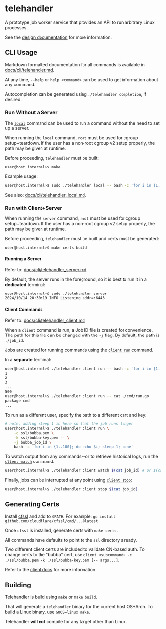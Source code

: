 # telehandler
A prototype job worker service that provides an API to run arbitrary Linux processes.

See the [design documentation](docs/design.md) for more information.

## CLI Usage

Markdown formatted documentation for all commands is available in [docs/cli/telehandler.md](docs/cli/telehandler.md).

At any time, `--help` or `help <command>` can be used to get information about any command.

Autocompletion can be generated using `./telehandler completion`, if desired.

### Run Without a Server

The [`local`](docs/cli/telehandler_local.md) command can be used to run a command without the need to set up a server.

When running the `local` command, `root` must be used for cgroup setup+teardown. If
the user has a non-root cgroup v2 setup properly, the path may be given at runtime.

Before proceeding, `telehandler` must be built:

```bash
user@host.internal>$ make
```

Example usage:

```bash
user@host.internal>$ sudo ./telehandler local -- bash -c 'for i in {1..500}; do echo $i; done'
```

See also: [docs/cli/telehandler_local.md](docs/cli/telehandler_local.md).

### Run with Client+Server

When running the `server` command, `root` must be used for cgroup setup+teardown. If
the user has a non-root cgroup v2 setup properly, the path may be given at runtime.

Before proceeding, `telehandler` must be built and certs must be generated:


```bash
user@host.internal>$ make certs build
```

#### Running a Server

Refer to: [docs/cli/telehandler_server.md](docs/cli/telehandler_server.md)

By default, the server runs in the foreground, so it is best to run it in a **dedicated** terminal:

```bash
user@host.internal>$ sudo ./telehandler server
2024/10/14 20:30:19 INFO Listening addr=:6443
```

#### Client Commands

Refer to: [docs/cli/telehandler_client.md](docs/cli/telehandler_client.md)

When a `client` command is run, a Job ID file is created for convenience. The path for this file can be changed with the `-j` flag.
By default, the path is `./job_id`.

Jobs are created for running commands using the [`client run`](docs/cli/telehandler_client_run.md) command.

In a **separate** terminal:
```bash
user@host.internal>$ ./telehandler client run -- bash -c 'for i in {1..500}; do echo $i; done'
1
2
3
...
500
user@host.internal>$ ./telehandler client run -- cat ./cmd/run.go
package cmd
...
```

To run as a different user, specify the path to a different cert and key:
```bash
# note, adding sleep 1 in here so that the job runs longer
user@host.internal>$ ./telehandler client run \
    -c ssl/bubba.pem \
    -k ssl/bubba-key.pem -- \
    -j bubba_job_id \
    bash -c 'for i in {1..100}; do echo $i; sleep 1; done'
```

To watch output from any commands--or to retrieve historical logs, run the [`client watch`](docs/cli/telehandler_client_watch.md) command:
```bash
user@host.internal>$ ./telehandler client watch $(cat job_id) # or $(cat bubba_job_id) to use the ID above
```

Finally, jobs can be interrupted at any point using [`client stop`](docs/cli/telehandler_client_stop.md):
```bash
user@host.internal>$ ./telehandler client stop $(cat job_id)
```

## Generating Certs

Install [cfssl](https://github.com/cloudflare/cfssl) and add to `$PATH`. For example: `go install github.com/cloudflare/cfssl/cmd/...@latest`

Once `cfssl` is installed, generate certs with `make certs`.

All commands have defaults to point to the `ssl` directory already.

Two different client certs are included to validate CN-based auth. To change certs to the "bubba" cert, use `client <subcommand> -c ./ssl/bubba.pem -k ./ssl/bubba-key.pem [-- args...]`. 

Refer to the [client docs](./docs/cli/telehandler_client.md) for more information.

## Building

Telehandler is build using `make` or `make build`.

That will generate a `telehandler` binary for the current host OS+Arch. To build a Linux binary, use `GOOS=linux make`.

Telehandler **will not** compile for any target other than Linux.

